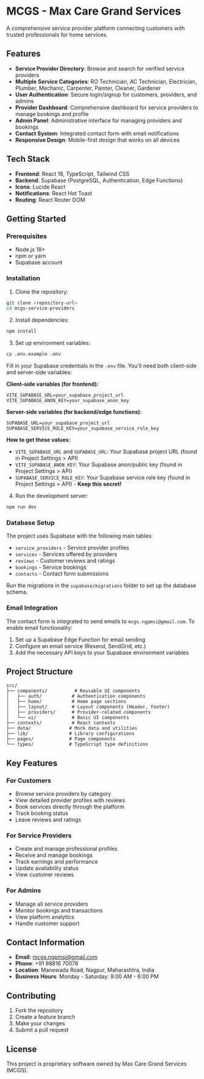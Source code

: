 # MCGS - Max Care Grand Services

A comprehensive service provider platform connecting customers with trusted professionals for home services.

## Features

- **Service Provider Directory**: Browse and search for verified service providers
- **Multiple Service Categories**: RO Technician, AC Technician, Electrician, Plumber, Mechanic, Carpenter, Painter, Cleaner, Gardener
- **User Authentication**: Secure login/signup for customers, providers, and admins
- **Provider Dashboard**: Comprehensive dashboard for service providers to manage bookings and profile
- **Admin Panel**: Administrative interface for managing providers and bookings
- **Contact System**: Integrated contact form with email notifications
- **Responsive Design**: Mobile-first design that works on all devices

## Tech Stack

- **Frontend**: React 18, TypeScript, Tailwind CSS
- **Backend**: Supabase (PostgreSQL, Authentication, Edge Functions)
- **Icons**: Lucide React
- **Notifications**: React Hot Toast
- **Routing**: React Router DOM

## Getting Started

### Prerequisites

- Node.js 18+ 
- npm or yarn
- Supabase account

### Installation

1. Clone the repository:
```bash
git clone <repository-url>
cd mcgs-service-providers
```

2. Install dependencies:
```bash
npm install
```

3. Set up environment variables:
```bash
cp .env.example .env
```

Fill in your Supabase credentials in the `.env` file. You'll need both client-side and server-side variables:

**Client-side variables (for frontend):**
```
VITE_SUPABASE_URL=your_supabase_project_url
VITE_SUPABASE_ANON_KEY=your_supabase_anon_key
```

**Server-side variables (for backend/edge functions):**
```
SUPABASE_URL=your_supabase_project_url
SUPABASE_SERVICE_ROLE_KEY=your_supabase_service_role_key
```

**How to get these values:**
- `VITE_SUPABASE_URL` and `SUPABASE_URL`: Your Supabase project URL (found in Project Settings > API)
- `VITE_SUPABASE_ANON_KEY`: Your Supabase anon/public key (found in Project Settings > API)
- `SUPABASE_SERVICE_ROLE_KEY`: Your Supabase service role key (found in Project Settings > API) - **Keep this secret!**

4. Run the development server:
```bash
npm run dev
```

### Database Setup

The project uses Supabase with the following main tables:
- `service_providers` - Service provider profiles
- `services` - Services offered by providers
- `reviews` - Customer reviews and ratings
- `bookings` - Service bookings
- `contacts` - Contact form submissions

Run the migrations in the `supabase/migrations` folder to set up the database schema.

### Email Integration

The contact form is integrated to send emails to `mcgs.ngpmsi@gmail.com`. To enable email functionality:

1. Set up a Supabase Edge Function for email sending
2. Configure an email service (Resend, SendGrid, etc.)
3. Add the necessary API keys to your Supabase environment variables

## Project Structure

```
src/
├── components/          # Reusable UI components
│   ├── auth/           # Authentication components
│   ├── home/           # Home page sections
│   ├── layout/         # Layout components (Header, Footer)
│   ├── providers/      # Provider-related components
│   └── ui/             # Basic UI components
├── contexts/           # React contexts
├── data/              # Mock data and utilities
├── lib/               # Library configurations
├── pages/             # Page components
└── types/             # TypeScript type definitions
```

## Key Features

### For Customers
- Browse service providers by category
- View detailed provider profiles with reviews
- Book services directly through the platform
- Track booking status
- Leave reviews and ratings

### For Service Providers
- Create and manage professional profiles
- Receive and manage bookings
- Track earnings and performance
- Update availability status
- View customer reviews

### For Admins
- Manage all service providers
- Monitor bookings and transactions
- View platform analytics
- Handle customer support

## Contact Information

- **Email**: mcgs.ngpmsi@gmail.com
- **Phone**: +91 98816 70078
- **Location**: Manewada Road, Nagpur, Maharashtra, India
- **Business Hours**: Monday - Saturday: 9:00 AM - 6:00 PM

## Contributing

1. Fork the repository
2. Create a feature branch
3. Make your changes
4. Submit a pull request

## License

This project is proprietary software owned by Max Care Grand Services (MCGS).